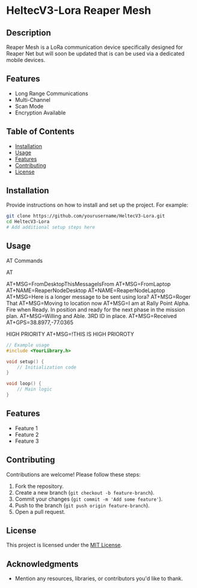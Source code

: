 # HeltecV3-Lora Reaper Mesh

## Description

Reaper Mesh is a LoRa communication device specifically designed for Reaper Net but will soon be updated that is
can be used via a dedicated mobile devices.

## Features

-   Long Range Communications
-   Multi-Channel
-   Scan Mode
-   Encryption Available

## Table of Contents

-   [Installation](#installation)
-   [Usage](#usage)
-   [Features](#features)
-   [Contributing](#contributing)
-   [License](#license)

## Installation

Provide instructions on how to install and set up the project. For example:

```bash
git clone https://github.com/yourusername/HeltecV3-Lora.git
cd HeltecV3-Lora
# Add additional setup steps here
```

## Usage

AT Commands

AT

AT+MSG=FromDesktopThisMessageIsFrom
AT+MSG=FromLaptop
AT+NAME=ReaperNodeDesktop
AT+NAME=ReaperNodeLaptop
AT+MSG=Here is a longer message to be sent using lora?
AT+MSG=Roger That
AT+MSG=Moving to location now
AT+MSG=I am at Rally Point Alpha. Fire when Ready. In position and ready for the next phase in the mission plan.
AT+MSG=Willing and Able. 3RD ID in place.
AT+MSG=Received
AT+GPS=38.8977,-77.0365

HIGH PRIORITY
AT+MSG=!THIS IS HIGH PRIOROTY


```cpp
// Example usage
#include <YourLibrary.h>

void setup() {
    // Initialization code
}

void loop() {
    // Main logic
}
```

## Features

-   Feature 1
-   Feature 2
-   Feature 3

## Contributing

Contributions are welcome! Please follow these steps:

1. Fork the repository.
2. Create a new branch (`git checkout -b feature-branch`).
3. Commit your changes (`git commit -m 'Add some feature'`).
4. Push to the branch (`git push origin feature-branch`).
5. Open a pull request.

## License

This project is licensed under the [MIT License](LICENSE).

## Acknowledgments

-   Mention any resources, libraries, or contributors you'd like to thank.
